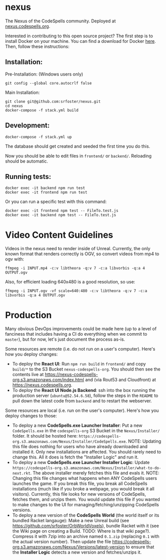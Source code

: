 # nexus
The Nexus of the CodeSpells community. Deployed at [nexus.codespells.org](http://nexus.codespells.org). 

Interested in contributing to this open source project? The first step is to install Docker on your machine. You can find a download for Docker [here](https://www.docker.com/get-started). Then, follow these instructions:

## Installation:

Pre-Installation:
(Windows users only)
```
git config --global core.autocrlf false
```

Main Installation:
```
git clone git@github.com:srfoster/nexus.git
cd nexus
docker-compose -f stack.yml build
```

## Development:

```
docker-compose -f stack.yml up
```

The database should get created and seeded the first time you do this.

Now you should be able to edit files in `frontend/` or `backend/`.  Reloading should be automatic.

## Running tests:

```
docker exec -it backend npm run test
docker exec -it frontend npm run test
```

Or you can run a specific test with this command:
```
docker exec -it frontend npm test -- FileTo.test.js
docker exec -it backend npm test -- FileTo.test.js
```

# Video Content Guidelines

Videos in the nexus need to render inside of Unreal.  Currently, the only known format that renders correctly is OGV, so convert videos from mp4 to ogv with:

```
ffmpeg -i INPUT.mp4 -c:v libtheora -q:v 7 -c:a libvorbis -q:a 4 OUTPUT.ogv
```

Also, for efficient loading 640x480 is a good resolution, so use:

```
ffmpeg -i INPUT.ogv -vf scale=640:480 -c:v libtheora -q:v 7 -c:a libvorbis -q:a 4 OUTPUT.ogv
```


# Production

Many obvious DevOps improvements could be made here (up to a level of fanciness that includes having a CI do everything when we commit to `master`), but for now, let's just document the process as-is.

Some resources are remote (i.e. do not run on a user's computer).  Here's how you deploy changes:

* To deploy the **React UI**: Run `npm run build` in `frontend/` and copy `build/*` to the S3 Bucket `nexus-codespells-org`.  You should then see the contents live at https://nexus-codespells-org.s3.amazonaws.com/index.html and (via Rout53 and Cloudfront) at https://nexus.codespells.org.
* To deploy the **React UI Node.js Backend**: ssh into the box running the production server (`ubuntu@52.54.6.58`), follow the steps in the `README` to pull down the latest code from `backend` and to restart the webserver.

Some resources are local (i.e. run on the user's computer).  Here's how you deploy changes to those:

* To deploy a new **CodeSpells.exe Launcher Installer**: Put a new `CodeSpells.exe` in the `codespells-org` S3 Bucket in the `Nexus/Installer/` folder.  It should be hosted here: `https://codespells-org.s3.amazonaws.com/Nexus/Installer/CodeSpells.exe`.  NOTE: Updating this file does nothing for users who have already downloaded and installed it.   Only new installations are affected.  You should rarely need to change this.  All it does is fetch the "Installer Logic" and run it.
* To deploy a new **CodeSpells.exe Launcher Installer Logic**: Update `https://codespells-org.s3.amazonaws.com/Nexus/Installer/what-to-do-next.rkt`.  The above installer merely fetches this file and evals it.  NOTE: Changing this file changes what happens when ANY CodeSpells users launches the game.  If you break this file, you break all CodeSpells installations (much like if you broke a webpage, you would break it all visitors).  Currently, this file looks for new versions of CodeSpells, fetches them, and unzips them.  You would update this file if you wanted to make changes to the UI for managing/fetching/unzipping CodeSpells versions.
* To deploy a new version of the **CodeSpells World** (the world itself or its bundled Racket langauge): Make a new Unreal build (see https://github.com/srfoster/OrbWorldVoxels), bundle Racket with it (see the Wiki page on creating a Build. TODO: Where is that wiki page?).  Compress it with 7zip into an archive named `0.1.zip` (replacing `0.1` with the actual version number).  Then update the file https://codespells-org.s3.amazonaws.com/Nexus/Versions/latest-version to ensure that the **Installer Logic** detects a new version and fetches/unzips it. 


